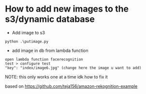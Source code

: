# How to add new images to the s3/dynamic database

- Add image to s3
```
python .\putimage.py
```

- add image in db from lambda function
```
open lambda function facerecognition
test > configure test
"key": "index/image6.jpg" (change here the image u want to add)
```
NOTE: this only works one at a time idk how to fix it


based on https://github.com/teja156/amazon-rekognition-example